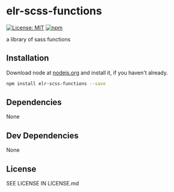 # elr-scss-functions

[![License: MIT](https://img.shields.io/badge/License-MIT-yellow.svg)](https://opensource.org/licenses/MIT)
[![npm](https://img.shields.io/npm/dm/elr-scss-functions.svg?style=flat)]()

a library of sass functions

## Installation

Download node at [nodejs.org](http://nodejs.org) and install it, if you haven't already.

```sh
npm install elr-scss-functions --save
```

## Dependencies

None

## Dev Dependencies

None

## License

SEE LICENSE IN LICENSE.md
